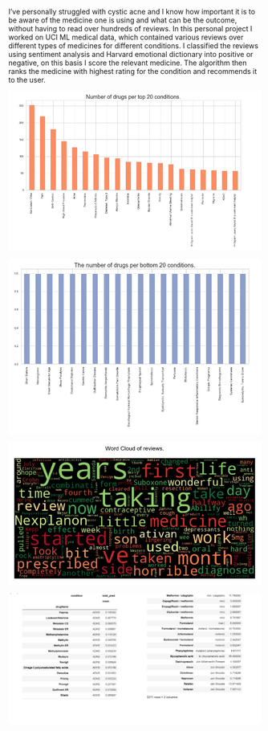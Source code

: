 I’ve personally struggled with cystic acne and I know how important it is to be aware of the medicine one is using and what can be the outcome, without having to read over hundreds of reviews. 
In this personal project I worked on UCI ML medical data, which contained various reviews over different types of medicines for different conditions. 
I classified the reviews using sentiment analysis and Harvard emotional dictionary into positive or negative, on this basis I score the relevant medicine. 
The algorithm then ranks the medicine with highest rating for the condition and recommends it to the user.




![2](https://github.com/Monica-Kulkarni/Medicine-Recommendation/blob/master/2.jpg)

![3](https://github.com/Monica-Kulkarni/Medicine-Recommendation/blob/master/3.jpg)

![4](https://github.com/Monica-Kulkarni/Medicine-Recommendation/blob/master/4.jpg)

![9](https://github.com/Monica-Kulkarni/Medicine-Recommendation/blob/master/9.jpg)




